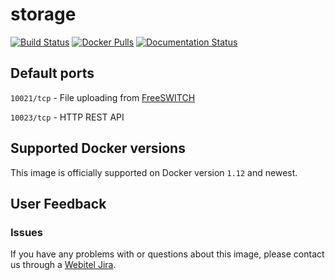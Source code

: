# storage

[![Build Status](https://travis-ci.org/webitel/storage.svg?branch=master)](https://travis-ci.org/webitel/storage) [![Docker Pulls](https://img.shields.io/docker/pulls/webitel/storage.svg?maxAge=2592000)](https://hub.docker.com/r/webitel/storage) [![Documentation Status](https://readthedocs.org/projects/webitel/badge/?version=latest)](http://api.webitel.com/en/latest/?badge=latest)

## Default ports

`10021/tcp` - File uploading from [FreeSWITCH](https://registry.hub.docker.com/u/webitel/freeswitch/)

`10023/tcp` - HTTP REST API

## Supported Docker versions

This image is officially supported on Docker version `1.12` and newest.

## User Feedback

### Issues
If you have any problems with or questions about this image, please contact us through a [Webitel Jira](https://my.webitel.com/servicedesk/customer/portal/1/create/22).
